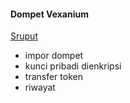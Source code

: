 #### Dompet Vexanium

[Sruput](https://jajanjawa.github.io/wvex/)

- impor dompet
- kunci pribadi dienkripsi 
- transfer token
- riwayat

